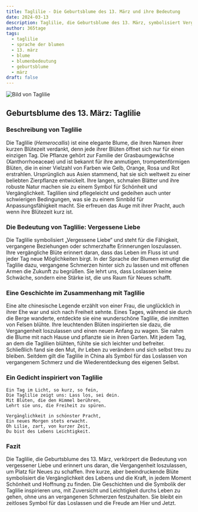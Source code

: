 ```yaml
---
title: Taglilie - Die Geburtsblume des 13. März und ihre Bedeutung
date: 2024-03-13
description: Taglilie, die Geburtsblume des 13. März, symbolisiert Vergessene Liebe. Erfahre mehr über ihre Geschichte, Bedeutung und Symbolik in der Sprache der Blumen.
author: 365tage
tags:
  - taglilie
  - sprache der blumen
  - 13. märz
  - blume
  - blumenbedeutung
  - geburtsblume
  - märz
draft: false
---
```


![Bild von Taglilie](https://cdn.pixabay.com/photo/2018/03/20/20/48/nature-3244629_640.jpg#center)


## Geburtsblume des 13. März: Taglilie

### Beschreibung von Taglilie

Die Taglilie (_Hemerocallis_) ist eine elegante Blume, die ihren Namen ihrer kurzen Blütezeit verdankt, denn jede ihrer Blüten öffnet sich nur für einen einzigen Tag. Die Pflanze gehört zur Familie der Grasbaumgewächse (Xanthorrhoeaceae) und ist bekannt für ihre anmutigen, trompetenförmigen Blüten, die in einer Vielzahl von Farben wie Gelb, Orange, Rosa und Rot erstrahlen. Ursprünglich aus Asien stammend, hat sie sich weltweit zu einer beliebten Zierpflanze entwickelt. Ihre langen, schmalen Blätter und ihre robuste Natur machen sie zu einem Symbol für Schönheit und Vergänglichkeit. Taglilien sind pflegeleicht und gedeihen auch unter schwierigen Bedingungen, was sie zu einem Sinnbild für Anpassungsfähigkeit macht. Sie erfreuen das Auge mit ihrer Pracht, auch wenn ihre Blütezeit kurz ist.

### Die Bedeutung von Taglilie: Vergessene Liebe

Die Taglilie symbolisiert „Vergessene Liebe“ und steht für die Fähigkeit, vergangene Beziehungen oder schmerzhafte Erinnerungen loszulassen. Ihre vergängliche Blüte erinnert daran, dass das Leben im Fluss ist und jeder Tag neue Möglichkeiten birgt. In der Sprache der Blumen ermutigt die Taglilie dazu, vergangene Schmerzen hinter sich zu lassen und mit offenen Armen die Zukunft zu begrüßen. Sie lehrt uns, dass Loslassen keine Schwäche, sondern eine Stärke ist, die uns Raum für Neues schafft.

### Eine Geschichte im Zusammenhang mit Taglilie

Eine alte chinesische Legende erzählt von einer Frau, die unglücklich in ihrer Ehe war und sich nach Freiheit sehnte. Eines Tages, während sie durch die Berge wanderte, entdeckte sie eine wunderschöne Taglilie, die inmitten von Felsen blühte. Ihre leuchtenden Blüten inspirierten sie dazu, die Vergangenheit loszulassen und einen neuen Anfang zu wagen. Sie nahm die Blume mit nach Hause und pflanzte sie in ihren Garten. Mit jedem Tag, an dem die Taglilien blühten, fühlte sie sich leichter und befreiter. Schließlich fand sie den Mut, ihr Leben zu verändern und sich selbst treu zu bleiben. Seitdem gilt die Taglilie in China als Symbol für das Loslassen von vergangenem Schmerz und die Wiederentdeckung des eigenen Selbst.

### Ein Gedicht inspiriert von Taglilie

```
Ein Tag im Licht, so kurz, so fein,  
Die Taglilie zeigt uns: Lass los, sei dein.  
Mit Blüten, die den Himmel berühren,  
Lehrt sie uns, die Freiheit zu spüren.  

Vergänglichkeit in schönster Pracht,  
Ein neues Morgen stets erwacht.  
Oh Lilie, zart, von kurzer Zeit,  
Du bist des Lebens Leichtigkeit.  
```

### Fazit

Die Taglilie, die Geburtsblume des 13. März, verkörpert die Bedeutung von vergessener Liebe und erinnert uns daran, die Vergangenheit loszulassen, um Platz für Neues zu schaffen. Ihre kurze, aber beeindruckende Blüte symbolisiert die Vergänglichkeit des Lebens und die Kraft, in jedem Moment Schönheit und Hoffnung zu finden. Die Geschichten und die Symbolik der Taglilie inspirieren uns, mit Zuversicht und Leichtigkeit durchs Leben zu gehen, ohne uns an vergangenen Schmerzen festzuhalten. Sie bleibt ein zeitloses Symbol für das Loslassen und die Freude am Hier und Jetzt.